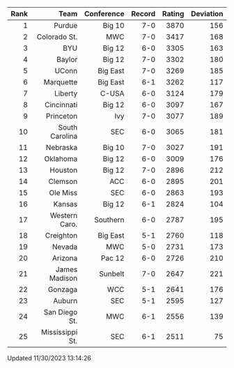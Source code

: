 | Rank  | Team                 | Conference           | Record   | Rating | Deviation |
| ---:  | ---:                 | ---:                 | ---:     | ---:   | ---:      |
| 1     | Purdue               | Big 10               | 7-0      | 3870   | 156       |
| 2     | Colorado St.         | MWC                  | 7-0      | 3417   | 168       |
| 3     | BYU                  | Big 12               | 6-0      | 3305   | 163       |
| 4     | Baylor               | Big 12               | 7-0      | 3302   | 180       |
| 5     | UConn                | Big East             | 7-0      | 3269   | 185       |
| 6     | Marquette            | Big East             | 6-1      | 3262   | 117       |
| 7     | Liberty              | C-USA                | 6-0      | 3124   | 179       |
| 8     | Cincinnati           | Big 12               | 6-0      | 3097   | 167       |
| 9     | Princeton            | Ivy                  | 7-0      | 3077   | 189       |
| 10    | South Carolina       | SEC                  | 6-0      | 3065   | 181       |
| 11    | Nebraska             | Big 10               | 7-0      | 3027   | 191       |
| 12    | Oklahoma             | Big 12               | 6-0      | 3009   | 176       |
| 13    | Houston              | Big 12               | 7-0      | 2896   | 212       |
| 14    | Clemson              | ACC                  | 6-0      | 2895   | 201       |
| 15    | Ole Miss             | SEC                  | 6-0      | 2863   | 193       |
| 16    | Kansas               | Big 12               | 6-1      | 2824   | 104       |
| 17    | Western Caro.        | Southern             | 6-0      | 2787   | 195       |
| 18    | Creighton            | Big East             | 5-1      | 2760   | 118       |
| 19    | Nevada               | MWC                  | 5-0      | 2731   | 173       |
| 20    | Arizona              | Pac 12               | 6-0      | 2726   | 210       |
| 21    | James Madison        | Sunbelt              | 7-0      | 2647   | 221       |
| 22    | Gonzaga              | WCC                  | 5-1      | 2641   | 176       |
| 23    | Auburn               | SEC                  | 5-1      | 2595   | 127       |
| 24    | San Diego St.        | MWC                  | 6-1      | 2556   | 139       |
| 25    | Mississippi St.      | SEC                  | 6-1      | 2511   | 75        |

Updated 11/30/2023 13:14:26
